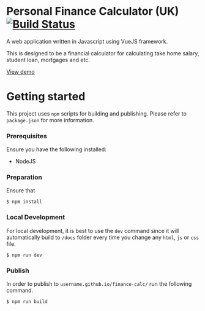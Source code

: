 # Personal Finance Calculator (UK) [![Build Status](https://travis-ci.org/hdong92/finance-calc.svg?branch=master)](https://travis-ci.org/hdong92/finance-calc)
A web application written in Javascript using VueJS framework.

This is designed to be a financial calculator for calculating take home salary, student loan, mortgages and etc.

[View demo](http://haodong.io/finance-calc/)

# Getting started

This project uses `npm` scripts for building and publishing. Please refer to `package.json` for more information.

### Prerequisites

Ensure you have the following installed:
* NodeJS

### Preparation

Ensure that

```
$ npm install
```

### Local Development

For local development, it is best to use the `dev` command since it will automatically build to `/docs` folder every time you change any `html`, `js` or `css` file.

```
$ npm run dev
```


### Publish

In order to publish to `username.github.io/finance-calc/` run the following command.

```
$ npm run build
```
